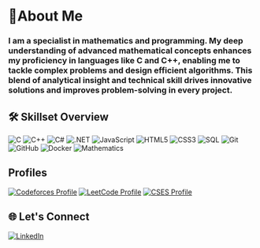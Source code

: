 # 🚀About Me

### I am a specialist in mathematics and programming. My deep understanding of advanced mathematical concepts enhances my proficiency in languages like C and C++, enabling me to tackle complex problems and design efficient algorithms. This blend of analytical insight and technical skill drives innovative solutions and improves problem-solving in every project.


## 🛠️ Skillset Overview
![C](https://img.shields.io/badge/-C-00599C?style=flat&logo=c&logoColor=white)
![C++](https://img.shields.io/badge/-C++-00599C?style=flat&logo=cplusplus&logoColor=white)
![C#](https://img.shields.io/badge/-C%23-239120?style=flat&logo=csharp&logoColor=white)
![.NET](https://img.shields.io/badge/-.NET-5C2D91?style=flat&logo=dotnet&logoColor=white)
![JavaScript](https://img.shields.io/badge/-JavaScript-F7DF1E?style=flat-square&logo=javascript&logoColor=black)
![HTML5](https://img.shields.io/badge/-HTML5-E34F26?style=flat&logo=html5&logoColor=white)
![CSS3](https://img.shields.io/badge/-CSS3-1572B6?style=flat&logo=css3&logoColor=white)
![SQL](https://img.shields.io/badge/-SQL-4479A1?style=flat&logo=postgresql&logoColor=white)
![Git](https://img.shields.io/badge/-Git-F05032?style=flat&logo=git&logoColor=white)
![GitHub](https://img.shields.io/badge/-GitHub-181717?style=flat&logo=github&logoColor=white)
![Docker](https://img.shields.io/badge/-Docker-2496ED?style=flat&logo=docker&logoColor=white)
![Mathematics](https://img.shields.io/badge/-Advanced%20Mathematics-007ACC?style=flat&logo=math&logoColor=white)

## Profiles

[![Codeforces Profile](https://img.shields.io/badge/Codeforces-Profile-orange)](https://codeforces.com/profile/trushina)
[![LeetCode Profile](https://img.shields.io/badge/LeetCode-Profile-blue)](https://leetcode.com/u/easy0peasy1/)
[![CSES Profile](https://img.shields.io/badge/CSES-Profile-red)](https://cses.fi/user/255353)

## 🌐 Let's Connect
[![LinkedIn](https://img.shields.io/badge/-LinkedIn-0A66C2?style=flat&logo=linkedin&logoColor=white)](https://www.linkedin.com/in/iraklidk)

